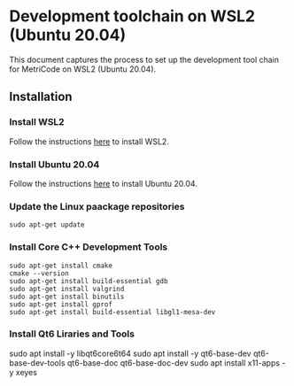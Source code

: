 # Development toolchain on WSL2 (Ubuntu 20.04)
This document captures the process to set up the development tool chain for MetriCode on WSL2 (Ubuntu 20.04).
## Installation
### Install WSL2
Follow the instructions [here](https://docs.microsoft.com/en-us/windows/wsl/install-win10) to install WSL2.
### Install Ubuntu 20.04
Follow the instructions [here](https://docs.microsoft.com/en-us/windows/wsl/install-win10#install-your-linux-distribution-of-choice) to install Ubuntu 20.04.

### Update the Linux paackage repositories 

```
sudo apt-get update
```
### Install Core C++ Development Tools

```
sudo apt-get install cmake
cmake --version
sudo apt-get install build-essential gdb
sudo apt-get install valgrind
sudo apt-get install binutils
sudo apt-get install gprof
sudo apt-get install build-essential libgl1-mesa-dev
```
### Install Qt6 Liraries and Tools
sudo apt install -y libqt6core6t64
sudo apt install -y qt6-base-dev qt6-base-dev-tools qt6-base-doc qt6-base-doc-dev
sudo apt install x11-apps -y
xeyes

